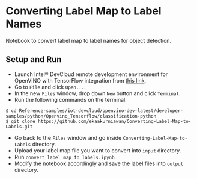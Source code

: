 # Converting Label Map to Label Names

Notebook to convert label map to label names for object detection.

## Setup and Run
- Launch Intel® DevCloud remote development environment for OpenVINO with TensorFlow integration from [this link](https://www.intel.com/content/www/us/en/developer/tools/devcloud/edge/overview.html).
- Go to `File` and click `Open...`.
- In the new `Files` window, drop down `New` button and click `Terminal`.
- Run the following commands on the terminal.
```
$ cd Reference-samples/iot-devcloud/openvino-dev-latest/developer-samples/python/Openvino_Tensorflow/classification-python
$ git clone https://github.com/ekaakurniawan/Converting-Label-Map-to-Labels.git
```
- Go back to the `Files` window and go inside `Converting-Label-Map-to-Labels` directory.
- Upload your label map file you want to convert into `input` directory.
- Run `convert_label_map_to_labels.ipynb`.
- Modify the notebook accordingly and save the label files into `output` directory.
